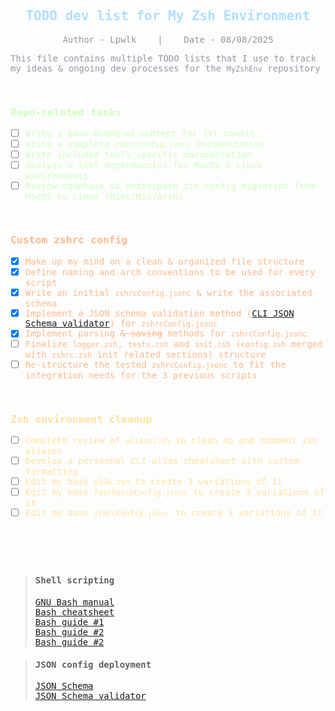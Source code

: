 <samp>

<span style="color:#AFDFFF">

<center>

## TODO dev list for My Zsh Environment

</center>

<span style="color:#9198A1">

<center>Author - Lpwlk &nbsp;&nbsp;&nbsp;|&nbsp;&nbsp;&nbsp; Date - 08/08/2025</center>

<samp>This file contains multiple TODO lists that I use to track my ideas & ongoing dev processes for the `MyZshEnv` repository</samp>

&nbsp;

<span style=color:#CFFFBF>


### Repo-related tasks

- [ ] Write a base `README.md` content for 1st commit
- [ ] Write a complete `zshrcConfig.jsonc` documentation
- [ ] Write included tools specific documentation
- [ ] Analyze & list dependancies for MacOS & Linux environments
- [ ] Review codebase to anticipate zsh config migration from MacOS to Linux (Mint/Nix/Arch)

&nbsp;

<span style="color:#FFB98A">

### Custom zshrc config

- [x] Make up my mind on a clean & organized file structure
- [x] Define naming and arch conventions to be used for every script
- [x] Write an initial `zshrcConfig.jsonc` & write the associated schema 
- [x] Implement a JSON schema validation method ([CLI JSON Schema validator](#json-config-deployment)) for `zshrcConfig.jsonc`
- [x] Implement parsing ~~& saving~~ methods for `zshrcConfig.jsonc`
- [ ] Finalize `logger.zsh`, `tests.zsh` and `init.zsh` (`config.zsh` merged with `zshrc.zsh` init related sections) structure
- [ ] Re-structure the tested `zshrcConfig.jsonc` to fit the integration needs for the 3 previous scripts

&nbsp;

<span style="color:#FFE29F">

### Zsh environment cleanup

- [ ] Complete review of `aliases.sh` to clean up and comment zsh aliases
- [ ] Develop a personnal CLI alias cheatsheet with custom formatting
- [ ] Edit my base `p10k.zsh` to create 3 variations of it
- [ ] Edit my base `fastFetchConfig.jsonc` to create 3 variations of it
- [ ] Edit my base `zshrcConfig.jsonc` to create 3 variations of it

&nbsp;

<span style="color:#FFFFFF">

### Useful resources 

> #### Shell scripting
> [GNU Bash manual](https://www.gnu.org/software/bash/manual/bash.html) <br>
> [Bash cheatsheet](https://devhints.io/bash) <br>
> [Bash guide #1](https://guide.bash.academy/exercises/) <br>
> [Bash guide #2](https://learnxinyminutes.com/bash/) <br>
> [Bash guide #2](https://linuxcommand.org/index.php) <br>

> #### JSON config deployment
> [JSON Schema](https://json-schema.org/docs) <br>
> [JSON Schema validator](https://github.com/ajv-validator/ajv-cli) <br>
